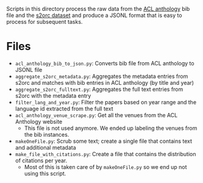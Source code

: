 Scripts in this directory process the raw data from the [ACL anthology](https://aclanthology.org/) bib file and the [s2orc dataset](https://allenai.org/data/s2orc) and produce a JSONL format that is easy to process for subsequent tasks.

Files
=====

* `acl_anthology_bib_to_json.py`: Converts bib file from ACL anthology to JSONL file
* `aggregate_s2orc_metadata.py`: Aggregates the metadata entries from s2orc and matches with bib entries in ACL anthology (by title and year)
* `aggregate_s2orc_fulltext.py`: Aggregates the full text entries from s2orc with the metadata entry
* `filter_lang_and_year.py`: Filter the papers based on year range and the language id extracted from the full text
* `acl_anthology_venue_scrape.py`: Get all the venues from the ACL Anthology website
  * This file is not used anymore. We ended up labeling the venues from the bib instances.
* `makeOneFile.py`: Scrub some text; create a single file that contains text and additional metadata
* `make_file_with_citations.py`: Create a file that contains the distribution of citations per year.
  * Most of this is taken care of by `makeOneFile.py` so we end up not using this script.

